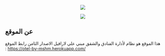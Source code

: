 <p align="center"><a href="http://otel-by-mshm.herokuapp.com/public/" target="_blank"><img src="https://i.suar.me/qKpqn/l" ></a></p>
<p align="center"><a href="http://otel-by-mshm.herokuapp.com/public/" target="_blank"><img src="https://i.suar.me/lK6Lv/l" ></a></p>



## عن الموقع
هذا الموقع هو نظام لأدارة الفنادق والشقق مبني علي لارافيل الاصدار الثامن
رابط الموقع : https://otel-by-mshm.herokuapp.com/
